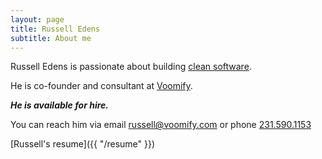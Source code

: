 ```yaml
---
layout: page
title: Russell Edens
subtitle: About me
---                 
```

Russell Edens is passionate about building [clean software](http://voomify.io/).

He is co-founder and consultant at [Voomify](http://voomify.io).

***He is available for hire.***

You can reach him via email [russell@voomify.com](mailto:hireus@voomify.com) or phone [231.590.1153](tel:12315901153)

[Russell's resume]({{ "/resume" }})